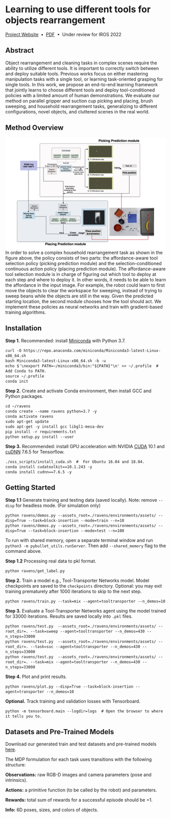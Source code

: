 # Learning to use different tools for objects rearrangement
[Project Website](https://transporternets.github.io/)&nbsp;&nbsp;•&nbsp;&nbsp;[PDF](https://arxiv.org/pdf/2010.14406.pdf)&nbsp;&nbsp;•&nbsp;&nbsp;Under review for IROS 2022

## Abstract

Object rearrangement and cleaning tasks in complex scenes require the ability to utilize different tools. It is important to correctly switch between and deploy suitable tools. Previous works focus on either mastering manipulation tasks with a single tool, or learning task-oriented grasping for single tools.
In this work, we propose an end-to-end learning framework that jointly learns to choose different tools and deploy tool-conditioned policies with a limited amount of human demonstrations. We evaluate our method on parallel gripper and suction cup picking and placing, brush sweeping, and household rearrangement tasks, generalizing to different configurations, novel objects, and cluttered scenes in the real world.

## Method Overview
<img src="https://github.com/YunchuZhang/Learning-to-use-different-tools-for-objects-rearrangement/blob/main/docs/tool_affordance.png"><br>
In order to solve a complex household rearrangement task as shown in the figure above, the policy consists of two parts: the affordance-aware tool selection policy (picking prediction module) and the selection-conditioned continuous action policy (placing prediction module). The affordance-aware tool selection module is in charge of figuring out which tool to deploy at each step and where to deploy it. In other words, it needs to be able to learn the affordance in the input image. For example, the robot could learn to first move the objects to clear the workspace for sweeping, instead of trying to sweep beans while the objects are still in the way. Given the predicted starting location, the 
second module chooses how the tool should act. We implement these policies as neural networks and train with gradient-based training algorithms.

## Installation

**Step 1.** Recommended: install [Miniconda](https://docs.conda.io/en/latest/miniconda.html) with Python 3.7.

```shell
curl -O https://repo.anaconda.com/miniconda/Miniconda3-latest-Linux-x86_64.sh
bash Miniconda3-latest-Linux-x86_64.sh -b -u
echo $'\nexport PATH=~/miniconda3/bin:"${PATH}"\n' >> ~/.profile  # Add Conda to PATH.
source ~/.profile
conda init
```

**Step 2.** Create and activate Conda environment, then install GCC and Python packages.

```shell
cd ~/ravens
conda create --name ravens python=3.7 -y
conda activate ravens
sudo apt-get update
sudo apt-get -y install gcc libgl1-mesa-dev
pip install -r requirements.txt
python setup.py install --user
```

**Step 3.** Recommended: install GPU acceleration with NVIDIA [CUDA](https://developer.nvidia.com/cuda-toolkit) 10.1 and [cuDNN](https://developer.nvidia.com/cudnn) 7.6.5 for Tensorflow.
```shell
./oss_scripts/install_cuda.sh  #  For Ubuntu 16.04 and 18.04.
conda install cudatoolkit==10.1.243 -y
conda install cudnn==7.6.5 -y
```

## Getting Started

**Step 1.1** Generate training and testing data (saved locally). Note: remove `--disp` for headless mode. (For simulation only)

```shell
python ravens/demos.py --assets_root=./ravens/environments/assets/ --disp=True --task=block-insertion --mode=train --n=10
python ravens/demos.py --assets_root=./ravens/environments/assets/ --disp=True --task=block-insertion --mode=test --n=100
```

To run with shared memory, open a separate terminal window and run `python3 -m pybullet_utils.runServer`. Then add `--shared_memory` flag to the command above.

**Step 1.2** Processing real data to pkl format.
```shell
python ravens/get_label.py
```

**Step 2.** Train a model e.g., Tool-Transporter Networks model. Model checkpoints are saved to the `checkpoints` directory. Optional: you may exit training prematurely after 1000 iterations to skip to the next step.

```shell
python ravens/train.py --task=mix --agent=tooltransporter --n_demos=10 
```

**Step 3.** Evaluate a Tool-Transporter Networks agent using the model trained for 33000 iterations. Results are saved locally into `.pkl` files.

```shell
python ravens/test.py  --assets_root=./ravens/environments/assets/ --root_dir=. --task=sweep --agent=tooltransporter --n_demos=430 --n_steps=33000
python ravens/test.py  --assets_root=./ravens/environments/assets/ --root_dir=. --task=suc --agent=tooltransporter --n_demos=430 --n_steps=33000
python ravens/test.py  --assets_root=./ravens/environments/assets/ --root_dir=. --task=mix --agent=tooltransporter --n_demos=430 --n_steps=33000
```

**Step 4.** Plot and print results.

```shell
python ravens/plot.py --disp=True --task=block-insertion --agent=transporter --n_demos=10
```

**Optional.** Track training and validation losses with Tensorboard.

```shell
python -m tensorboard.main --logdir=logs  # Open the browser to where it tells you to.
```

## Datasets and Pre-Trained Models

Download our generated train and test datasets and pre-trained models [here](https://drive.google.com/drive/folders/1WZR6Npqiy-1DZNaWiN3yOI1hQnpovAww?usp=sharing).


The MDP formulation for each task uses transitions with the following structure:

**Observations:** raw RGB-D images and camera parameters (pose and intrinsics).

**Actions:** a primitive function (to be called by the robot) and parameters.

**Rewards:** total sum of rewards for a successful episode should be =1.

**Info:** 6D poses, sizes, and colors of objects.
